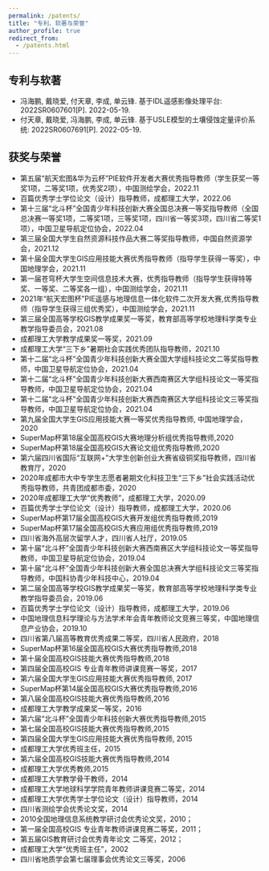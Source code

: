```yaml
---
permalink: /patents/
title: "专利、软著与荣誉"
author_profile: true
redirect_from: 
  - /patents.html
---
```


## 专利与软著
- 冯海鹏, 戴晓爱, 付天章, 李成, 单云锋. 基于IDL遥感影像处理平台: 2022SR0607601[P]. 2022-05-19.
- 付天章, 戴晓爱, 冯海鹏, 李成, 单云锋. 基于USLE模型的土壤侵蚀定量评价系统: 2022SR0607691[P]. 2022-05-19.

## 获奖与荣誉
- 第五届“航天宏图&华为云杯”PIE软件开发者大赛优秀指导教师（学生获奖一等奖1项，二等奖1项，优秀奖2项），中国测绘学会，2022.11
- 百篇优秀学士学位论文（设计）指导教师，成都理工大学，2022.06
- 第十三届“北斗杯”全国青少年科技创新大赛全国总决赛一等奖指导教师（全国总决赛一等奖1项，二等奖1项，三等奖1项，四川省一等奖3项，四川省二等奖1项），中国卫星导航定位协会，2022.04
- 第三届全国大学生自然资源科技作品大赛二等奖指导教师，中国自然资源学会，2021.12
- 第十届全国大学生GIS应用技能大赛优秀指导教师（指导学生获得一等奖），中国地理学会，2021.11
- 第一届苍穹杯大学生空间信息技术大赛，优秀指导教师（指导学生获得特等奖、一等奖、二等奖各一组），中国测绘学会，2021.11
- 2021年“航天宏图杯”PIE遥感与地理信息一体化软件二次开发大赛,优秀指导教师（指导学生获得三组优秀奖），中国测绘学会，2021.11
- 第三届全国高等学校GIS教学成果奖一等奖，教育部高等学校地理科学类专业教学指导委员会，2021.08
- 成都理工大学教学成果奖一等奖，2021.09
- 成都理工大学“三下乡”暑期社会实践优秀团队指导教师，2021.10
- 第十二届“北斗杯”全国青少年科技创新大赛全国大学组科技论文二等奖指导教师，中国卫星导航定位协会，2021.04
- 第十二届“北斗杯”全国青少年科技创新大赛西南赛区大学组科技论文一等奖指导教师，中国卫星导航定位协会，2021.04
- 第十二届“北斗杯”全国青少年科技创新大赛西南赛区大学组科技论文三等奖指导教师，中国卫星导航定位协会，2021.04
- 第九届全国大学生GIS应用技能大赛一等奖优秀指导教师, 中国地理学会，2020
- SuperMap杯第18届全国高校GIS大赛地理分析组优秀指导教师,2020
- SuperMap杯第18届全国高校GIS大赛论文组优秀指导教师,2020
- 第六届四川省国际“互联网+”大学生创新创业大赛省级铜奖指导教师，四川省教育厅，2020
- 2020年成都市大中专学生志愿者暑期文化科技卫生“三下乡”社会实践活动优秀指导教师，共青团成都市委，2020
- 2020年成都理工大学“优秀教师”，成都理工大学，2020.09
- 百篇优秀学士学位论文（设计）指导教师，成都理工大学，2020.06
- SuperMap杯第17届全国高校GIS大赛开发组优秀指导教师,2019
- SuperMap杯第17届全国高校GIS大赛应用组优秀指导教师,2019
- 四川省海外高层次留学人才，四川省人社厅，2019.05
- 第十届“北斗杯”全国青少年科技创新大赛西南赛区大学组科技论文一等奖指导教师，中国卫星导航定位协会，2019.04
- 第十届“北斗杯”全国青少年科技创新大赛全国总决赛大学组科技论文三等奖指导教师，中国科协青少年科技中心，2019.04
- 第二届全国高等学校GIS教学成果奖一等奖，教育部高等学校地理科学类专业教学指导委员会，2019.06
- 百篇优秀学士学位论文（设计）指导教师，成都理工大学，2019.06
- 中国地理信息科学理论与方法学术年会青年教师论文竞赛三等奖，中国地理信息产业协会，2019.10
- 四川省第八届高等教育优秀成果二等奖，四川省人民政府，2018
- SuperMap杯第16届全国高校GIS大赛优秀指导教师,2018
- 第十届全国高校GIS技能大赛优秀指导教师,2018
- 第四届全国高校GIS 专业青年教师讲课竞赛一等奖，2017
- 第六届全国大学生GIS应用技能大赛优秀指导教师, 2017
- SuperMap杯第14届全国高校GIS大赛优秀指导教师,2016
- 第八届全国高校GIS技能大赛优秀指导教师,2016
- 成都理工大学教学成果奖一等奖，2016
- 第六届“北斗杯”全国青少年科技创新大赛优秀指导教师,2015
- 第七届全国高校GIS技能大赛优秀指导教师,2015
- 第四届全国大学生GIS应用技能大赛优秀指导教师, 2015
- 成都理工大学优秀班主任，2015
- 第六届全国高校GIS技能大赛优秀指导教师,2014
- 成都理工大学优秀教师,2015
- 成都理工大学教学骨干教师，2014
- 成都理工大学地球科学学院青年教师讲课竞赛二等奖，2014
- 成都理工大学优秀学士学位论文（设计）指导教师，2014
- 四川省测绘学会优秀论文奖，2014
- 2010全国地理信息系统教学研讨会优秀论文奖，2010；
- 第一届全国高校GIS 专业青年教师讲课竞赛二等奖，2011；
- 第五届GIS教育研讨会优秀青年论文 二等奖，2012； 
- 成都理工大学“优秀班主任”，2002
- 四川省地质学会第七届理事会优秀论文三等奖，2006


